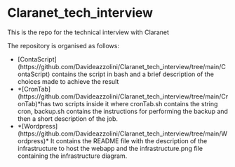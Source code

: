 # Claranet_tech_interview
This is the repo for the technical interview with Claranet

The repository is organised as follows:
<ul>
  <li>[ContaScript](https://github.com/Davideazzolini/Claranet_tech_interview/tree/main/ContaScript) contains the script in bash and a brief description of the choices made to achieve the result</li>
  <li>*[CronTab](https://github.com/Davideazzolini/Claranet_tech_interview/tree/main/CronTab)*has two scripts inside it where cronTab.sh contains the string cron, backup.sh contains the instructions for performing the backup and then a short description of the job.</li>
  <li>*[Wordpress](https://github.com/Davideazzolini/Claranet_tech_interview/tree/main/Wordpress)* It contains the README file with the description of the infrastructure to host the webapp and the infrastructure.png file containing the infrastructure diagram.</li>
</ul>

